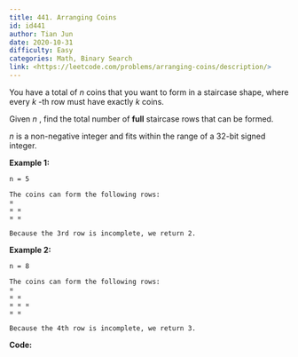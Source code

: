 ```yaml
---
title: 441. Arranging Coins
id: id441
author: Tian Jun
date: 2020-10-31
difficulty: Easy
categories: Math, Binary Search
link: <https://leetcode.com/problems/arranging-coins/description/>
---
```


You have a total of _n_ coins that you want to form in a staircase shape,
where every _k_ -th row must have exactly _k_ coins.

Given _n_ , find the total number of **full** staircase rows that can be
formed.

_n_ is a non-negative integer and fits within the range of a 32-bit signed
integer.

**Example 1:**
            n = 5        The coins can form the following rows:    ¤    ¤ ¤    ¤ ¤        Because the 3rd row is incomplete, we return 2.    

**Example 2:**
            n = 8        The coins can form the following rows:    ¤    ¤ ¤    ¤ ¤ ¤    ¤ ¤        Because the 4th row is incomplete, we return 3.    


**Code:**
